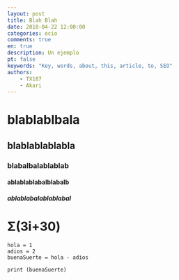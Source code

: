 ```yaml
---
layout: post
title: Blah Blah
date: 2018-04-22 12:00:00
categories: ocio
comments: true
en: true
description: Un ejemplo
pt: false
keywords: "Key, words, about, this, article, to, SEO"
authors:
    - TX187
    - Akari
---
```


# blablablbala
## blablablablabla
### blabalbalablablab
#### ablablablabalblabalb
##### ablablabalablablabal

# Σ(3i+30)

``` [python]
hola = 1
adios = 2
buenaSuerte = hola - adios

print (buenaSuerte)
```
